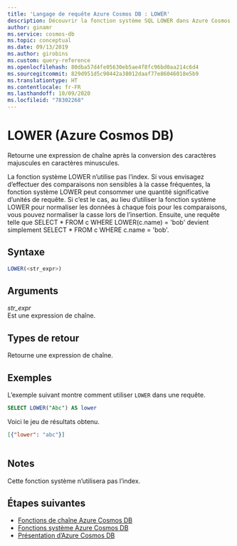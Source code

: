 ```yaml
---
title: 'Langage de requête Azure Cosmos DB : LOWER'
description: Découvrir la fonction système SQL LOWER dans Azure Cosmos DB, qui retourne une expression de chaîne après la conversion des données caractères majuscules en minuscules
author: ginamr
ms.service: cosmos-db
ms.topic: conceptual
ms.date: 09/13/2019
ms.author: girobins
ms.custom: query-reference
ms.openlocfilehash: 80dba57d4fe05630eb5ae4f8fc96bd0aa214c6d4
ms.sourcegitcommit: 829d951d5c90442a38012daaf77e86046018e5b9
ms.translationtype: HT
ms.contentlocale: fr-FR
ms.lasthandoff: 10/09/2020
ms.locfileid: "78302268"
---
```

# <a name="lower-azure-cosmos-db"></a>LOWER (Azure Cosmos DB)
 Retourne une expression de chaîne après la conversion des caractères majuscules en caractères minuscules.  

La fonction système LOWER n’utilise pas l’index. Si vous envisagez d’effectuer des comparaisons non sensibles à la casse fréquentes, la fonction système LOWER peut consommer une quantité significative d’unités de requête. Si c’est le cas, au lieu d’utiliser la fonction système LOWER pour normaliser les données à chaque fois pour les comparaisons, vous pouvez normaliser la casse lors de l’insertion. Ensuite, une requête telle que SELECT * FROM c WHERE LOWER(c.name) = 'bob' devient simplement SELECT * FROM c WHERE c.name = 'bob'.

## <a name="syntax"></a>Syntaxe
  
```sql
LOWER(<str_expr>)  
```  
  
## <a name="arguments"></a>Arguments
  
*str_expr*  
   Est une expression de chaîne.  
  
## <a name="return-types"></a>Types de retour
  
  Retourne une expression de chaîne.  
  
## <a name="examples"></a>Exemples
  
  L’exemple suivant montre comment utiliser `LOWER` dans une requête.  
  
```sql
SELECT LOWER("Abc") AS lower
```  
  
 Voici le jeu de résultats obtenu.  
  
```json
[{"lower": "abc"}]  
  
```  

## <a name="remarks"></a>Notes

Cette fonction système n’utilisera pas l’index.

## <a name="next-steps"></a>Étapes suivantes

- [Fonctions de chaîne Azure Cosmos DB](sql-query-string-functions.md)
- [Fonctions système Azure Cosmos DB](sql-query-system-functions.md)
- [Présentation d’Azure Cosmos DB](introduction.md)
